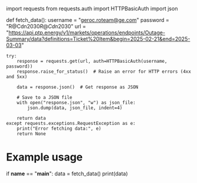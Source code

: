 import requests
from requests.auth import HTTPBasicAuth
import json

def fetch_data():
    username = "geroc.roteam@ge.com"
    password = "R@Cdn$2030R@Cdn$2030"
    url = "https://api.ptp.energy/v1/markets/operations/endpoints/Outage-Summary/data?definitions=Ticket%20Item&begin=2025-02-21&end=2025-03-03"

    try:
        response = requests.get(url, auth=HTTPBasicAuth(username, password))
        response.raise_for_status()  # Raise an error for HTTP errors (4xx and 5xx)
        
        data = response.json()  # Get response as JSON
        
        # Save to a JSON file
        with open("response.json", "w") as json_file:
            json.dump(data, json_file, indent=4)
        
        return data
    except requests.exceptions.RequestException as e:
        print("Error fetching data:", e)
        return None

# Example usage
if __name__ == "__main__":
    data = fetch_data()
    print(data)
